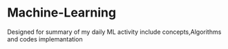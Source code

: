 # Machine-Learning
Designed for summary of my daily ML activity include concepts,Algorithms and codes implemantation
